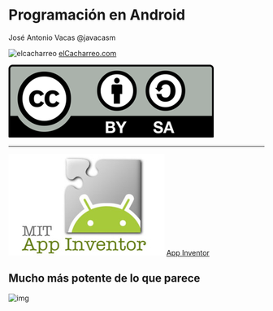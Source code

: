 # Programación en Android

José Antonio Vacas @javacasm

![elcacharreo](http://cursos.elcacharreo.com/wp-content/uploads/2015/09/logo.png)
[elCacharreo.com](http://blog.elcacharreo.com)

![CC](./images/Licencia_CC.png)

* * *


![img](./images/app-inventor.jpg )
[App Inventor](http://ai2.appinventor.mit.edu/#4847958752231424)

## Mucho más potente de lo que parece


![img](./images/Interfície_App_Inventor.png)